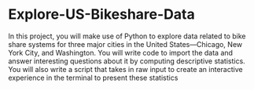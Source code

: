 # Explore-US-Bikeshare-Data
In this project, you will make use of Python to explore data related to bike share systems for three major cities in the United States—Chicago, New York City, and Washington. You will write code to import the data and answer interesting questions about it by computing descriptive statistics. You will also write a script that takes in raw input to create an interactive experience in the terminal to present these statistics
